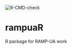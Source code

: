 ![R-CMD-check](https://github.com/Urban-Analytics/rampuaR/workflows/R-CMD-check/badge.svg)
# rampuaR
R package for RAMP-UA work
